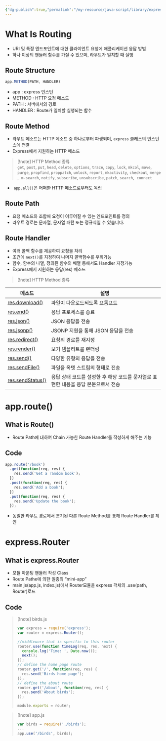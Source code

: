 ```yaml
---
{"dg-publish":true,"permalink":"/my-resource/java-script/library/express-routing/","dgPassFrontmatter":true,"created":"2023-12-13T17:50:08.559+09:00","updated":"2023-12-14T17:17:56.431+09:00"}
---
```


# What Is Routing
- URI 및 특정 엔드포인트에 대한 클라이언트 요청에 애플리케이션 응답 방법
- 하나 이상의 핸들러 함수를 가질 수 있으며, 라우트가 일치할 때 실행
## Route Structure
```javascript
app.METHOD(PATH, HANDLER)
```
- app : express 인스턴
- METHOD : HTTP 요청 메소드
- PATH : 서버에서의 경로
- HANDLER : Route가 일치할 실행되는 함수
## Route Method
- 라우트 메소드는 HTTP 메소드 중 하나로부터 파생되며, `express` 클래스의 인스턴스에 연결
- Express에서 지원하는  HTTP 메소드
>[!note] HTTP Method 종류
>`get`, `post`, `put`, `head`, `delete`, `options`, `trace`, `copy`, `lock`, `mkcol`, `move`, 
>`purge`, `propfind`, `proppatch`, `unlock`, `report`, `mkactivity`, `checkout`, `merge`,
> `m-search`, `notify`, `subscribe`, `unsubscribe`, `patch`, `search`,  `connect`
-  `app.all()`은 어떠한 HTTP 메소드로부터도 독립
## Route Path
- 요청 메소드와 조합해 요청이 이루어질 수 있는 엔드포인트를 정의
- 라우트 경로는 문자열, 문자열 패턴 또는 정규식일 수 있습니다.
## Route Handler
- 여러 콜백 함수를 제공하여 요청을 처리
- 조건에 `next()`를 지정하여 나머지 콜백함수를 우회가능
- 함수, 함수의 나열, 정의된 함수의 배열 통해서도 Handler 지정가능
- Express에서 지원하는  응답(res) 메소드
>[!note] HTTP Method 종류
>
|메소드|설명|
|---|---|
|[res.download()](https://expressjs.com/ko/4x/api.html#res.download)|파일이 다운로드되도록 프롬프트|
|[res.end()](https://expressjs.com/ko/4x/api.html#res.end)|응답 프로세스를 종료|
|[res.json()](https://expressjs.com/ko/4x/api.html#res.json)|JSON 응답을 전송|
|[res.jsonp()](https://expressjs.com/ko/4x/api.html#res.jsonp)|JSONP 지원을 통해 JSON 응답을 전송|
|[res.redirect()](https://expressjs.com/ko/4x/api.html#res.redirect)|요청의 경로를 재지정|
|[res.render()](https://expressjs.com/ko/4x/api.html#res.render)|보기 템플리트를 렌더링|
|[res.send()](https://expressjs.com/ko/4x/api.html#res.send)|다양한 유형의 응답을 전송|
|[res.sendFile()](https://expressjs.com/ko/4x/api.html#res.sendFile)|파일을 옥텟 스트림의 형태로 전송|
|[res.sendStatus()](https://expressjs.com/ko/4x/api.html#res.sendStatus)|응답 상태 코드를 설정한 후 해당 코드를 문자열로 표현한 내용을 응답 본문으로서 전송|
# app.route()
## What is Route()
- Route Path에 대하여 Chain 가능한 Route Handler를 작성하게 해주는 기능
## Code
```javascript
app.route('/book')
  .get(function(req, res) {
    res.send('Get a random book');
  })
  .post(function(req, res) {
    res.send('Add a book');
  })
  .put(function(req, res) {
    res.send('Update the book');
  });
```
- 동일한 라우트 경로에서 분기된 다른 Route Method를 통해 Route Handler를 체인
# express.Router
## What is express.Router
- 모듈 마운팅 핸들러 작성 Class
- Route Pathe에 의한 일종의 “mini-app”
- main js(app.js, index.js)에서 Router모듈을 express 객체의 .use(path, Router)로드
## Code
>[!note] birds.js
>```javascript
>var express = require('express');
>var router = express.Router();
>
>//middleware that is specific to this router
>router.use(function timeLog(req, res, next) {
>	console.log('Time: ', Date.now());
>	next();
>});
>// define the home page route
>router.get('/', function(req, res) {
>	res.send('Birds home page');
>});
>// define the about route
>router.get('/about', function(req, res) {
>	res.send('About birds');
>});
>
>module.exports = router;
>```

>[!note] app.js
> ```javascript 
> var birds = require('./birds');
> ...
> app.use('/birds', birds);
> ```



